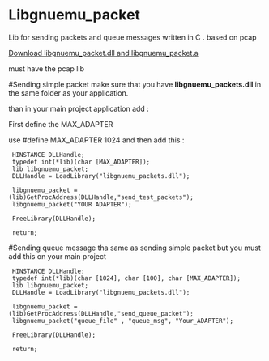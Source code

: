Libgnuemu_packet
================

Lib for sending packets and queue messages written in C . based on pcap

<a href="http://www.multiupload.nl/7I8EY7PIOP">Download libgnuemu_packet.dll and libgnuemu_packet.a</a>


must have the pcap lib 

#Sending simple packet 
make sure that you have <b>libgnuemu_packets.dll</b> in the same folder as your application.

than in your main project application add :

First define the MAX_ADAPTER  

use #define MAX_ADAPTER 1024 
and then add this :

     HINSTANCE DLLHandle;
     typedef int(*lib)(char [MAX_ADAPTER]);
     lib libgnuemu_packet;
     DLLHandle = LoadLibrary("libgnuemu_packets.dll");

     libgnuemu_packet = (lib)GetProcAddress(DLLHandle,"send_test_packets");
     libgnuemu_packet("YOUR ADAPTER");

     FreeLibrary(DLLHandle);

     return;
     
#Sending queue message
tha same as sending simple packet but you must add this on your main project

     HINSTANCE DLLHandle;
     typedef int(*lib)(char [1024], char [100], char [MAX_ADAPTER]);
     lib libgnuemu_packet;
     DLLHandle = LoadLibrary("libgnuemu_packets.dll");

     libgnuemu_packet = (lib)GetProcAddress(DLLHandle,"send_queue_packet");
     libgnuemu_packet("queue_file" , "queue_msg", "Your_ADAPTER");

     FreeLibrary(DLLHandle);

     return;
     

     
     
